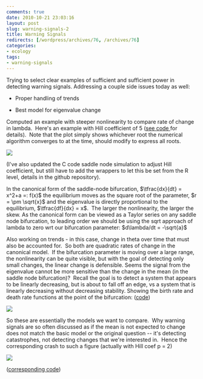 ```yaml
---
comments: true
date: 2010-10-21 23:03:16
layout: post
slug: warning-signals-2
title: Warning Signals
redirects: [/wordpress/archives/76, /archives/76]
categories:
- ecology
tags:
- warning-signals
---
```


Trying to select clear examples of sufficient and sufficient power in detecting warning signals.  Addressing a couple side issues today as well:



	
  * Proper handling of trends

	
  * Best model for eigenvalue change


Computed an example with steeper nonlinearity to compare rate of change in lambda.  Here's an example with Hill coefficient of 5 ([see code ](http://github.com/cboettig/structured-populations/blob/1122cbe8f0eed7670df1514c5572cf5c1f540e84/demos/saddle_analytics.R)for details).  Note that the plot simply shows whichever root the numerical algorithm converges to at the time, should modify to express all roots.

![]( http://farm2.staticflickr.com/1164/5103391608_0f219f6ff0_o.png )


(I've also updated the C code saddle node simulation to adjust Hill coefficient, but still have to add the wrappers to let this be set from the R level, details in the github repository).

In the canonical form of the saddle-node bifurcation, $\tfrac{dx}{dt} = x^2+a =: f(x)$ the equilibrium moves as the square root of the parameter, $r = \pm \sqrt{x}$ and the eigenvalue is directly proportional to the equilibrium, $\tfrac{df}{dx} = x$.  The larger the nonlinearity, the larger the skew.  As the canonical form can be viewed as a Taylor series on any saddle node bifurcation,  to leading order we should be using the sqrt approach of lambda to zero wrt our bifurcation parameter:
$d\lambda/dt = -\sqrt{a}$

Also working on trends - in this case, change in theta over time that must also be accounted for.   So both are quadratic rates of change in the canonical model.  If the bifurcation parameter is moving over a large range, the nonlinearity can be quite visible, but with the goal of detecting only small changes, the linear change is defensible.  Seems the signal from the eigenvalue cannot be more sensitive than the change in the mean (in the saddle node bifurcation)?  Recall the goal is to detect a system that appears to be linearly decreasing, but is about to fall off an edge, vs a system that is linearly decreasing without decreasing stability. Showing the birth rate and death rate functions at the point of the bifurcation: ([code](http://github.com/cboettig/structured-populations/commit/1413206233559970c86d4161ceb1ff60ae9c0987))

![]( http://farm2.staticflickr.com/1195/5103188523_57db900672_o.png )


So these are essentially the models we want to compare.  Why warning signals are so often discussed as if the mean is not expected to change does not match the basic model or the original question -- it's detecting catastrophes, not detecting changes that we're interested in.  Hence the corresponding crash to such a figure (actually with Hill coef p = 2)

![]( http://farm2.staticflickr.com/1184/5103819890_b5a04908ae_o.png )


([corresponding code](http://github.com/cboettig/structured-populations/commit/6f2c00fe48278ac7dde98ce60ea18e409cfc02ed))
